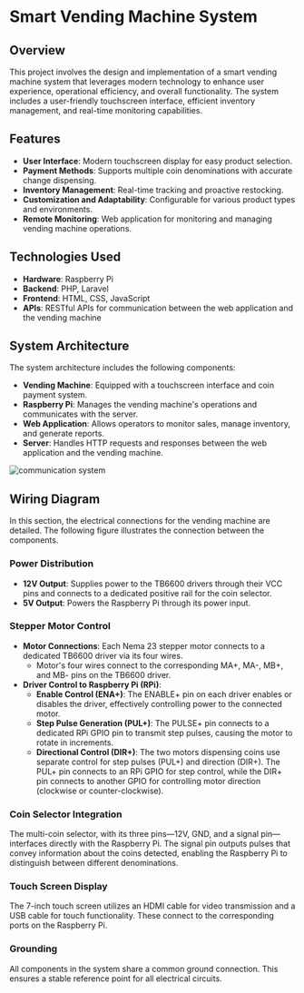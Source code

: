 # Smart Vending Machine System

## Overview

This project involves the design and implementation of a smart vending machine system that leverages modern technology to enhance user experience, operational efficiency, and overall functionality. The system includes a user-friendly touchscreen interface, efficient inventory management, and real-time monitoring capabilities.

## Features

- **User Interface**: Modern touchscreen display for easy product selection.
- **Payment Methods**: Supports multiple coin denominations with accurate change dispensing.
- **Inventory Management**: Real-time tracking and proactive restocking.
- **Customization and Adaptability**: Configurable for various product types and environments.
- **Remote Monitoring**: Web application for monitoring and managing vending machine operations.

## Technologies Used

- **Hardware**: Raspberry Pi
- **Backend**: PHP, Laravel
- **Frontend**: HTML, CSS, JavaScript
- **APIs**: RESTful APIs for communication between the web application and the vending machine

## System Architecture

The system architecture includes the following components:
- **Vending Machine**: Equipped with a touchscreen interface and coin payment system.
- **Raspberry Pi**: Manages the vending machine's operations and communicates with the server.
- **Web Application**: Allows operators to monitor sales, manage inventory, and generate reports.
- **Server**: Handles HTTP requests and responses between the web application and the vending machine.

![communication system](https://github.com/user-attachments/assets/749413b4-2af4-4276-bc60-254de330abcf)

## Wiring Diagram

In this section, the electrical connections for the vending machine are detailed. The following figure illustrates the connection between the components.

### Power Distribution
- **12V Output**: Supplies power to the TB6600 drivers through their VCC pins and connects to a dedicated positive rail for the coin selector.
- **5V Output**: Powers the Raspberry Pi through its power input.

### Stepper Motor Control
- **Motor Connections**: Each Nema 23 stepper motor connects to a dedicated TB6600 driver via its four wires.
  - Motor's four wires connect to the corresponding MA+, MA-, MB+, and MB- pins on the TB6600 driver.
- **Driver Control to Raspberry Pi (RPi)**:
  - **Enable Control (ENA+)**: The ENABLE+ pin on each driver enables or disables the driver, effectively controlling power to the connected motor.
  - **Step Pulse Generation (PUL+)**: The PULSE+ pin connects to a dedicated RPi GPIO pin to transmit step pulses, causing the motor to rotate in increments.
  - **Directional Control (DIR+)**: The two motors dispensing coins use separate control for step pulses (PUL+) and direction (DIR+). The PUL+ pin connects to an RPi GPIO for step control, while the DIR+ pin connects to another GPIO for controlling motor direction (clockwise or counter-clockwise).

### Coin Selector Integration
The multi-coin selector, with its three pins—12V, GND, and a signal pin—interfaces directly with the Raspberry Pi. The signal pin outputs pulses that convey information about the coins detected, enabling the Raspberry Pi to distinguish between different denominations.

### Touch Screen Display
The 7-inch touch screen utilizes an HDMI cable for video transmission and a USB cable for touch functionality. These connect to the corresponding ports on the Raspberry Pi.

### Grounding
All components in the system share a common ground connection. This ensures a stable reference point for all electrical circuits.

